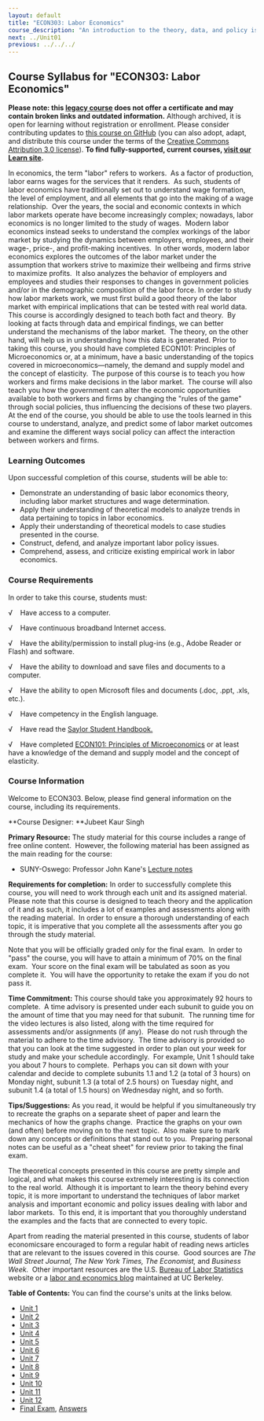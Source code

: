 ```yaml
---
layout: default
title: "ECON303: Labor Economics"
course_description: "An introduction to the theory, data, and policy issues related to labor markets as well as empirical analysis of labor market outcomes. Topics include: compensating wage differentials, labor mobility, unions, unemployment, human capital investments, and discrimination."
next: ../Unit01
previous: ../../../
---
```

Course Syllabus for "ECON303: Labor Economics"
----------------------------------------------

**Please note: this [legacy course](https://sayloracademy.zendesk.com/hc/en-us/articles/206089967) does not offer a certificate and may contain 
broken links and outdated information.** Although archived, it is open 
for learning without registration or enrollment. Please consider contributing 
updates to [this course on GitHub](https://github.com/saylordotorg/course_econ303) 
(you can also adopt, adapt, and distribute this course under the terms of 
the [Creative Commons Attribution 3.0 license](http://creativecommons.org/licenses/by/3.0/)). **To find fully-supported, current courses, [visit our 
Learn site](https://learn.saylor.org).**

In economics, the term "labor" refers to workers.  As a factor of
production, labor earns wages for the services that it renders.  As
such, students of labor economics have traditionally set out to
understand wage formation, the level of employment, and all elements
that go into the making of a wage relationship.  Over the years, the
social and economic contexts in which labor markets operate have become
increasingly complex; nowadays, labor economics is no longer limited to
the study of wages.  Modern labor economics instead seeks to understand
the complex workings of the labor market by studying the dynamics
between employers, employees, and their wage-, price-, and profit-making
incentives.  In other words, modern labor economics explores the
outcomes of the labor market under the assumption that workers strive to
maximize their wellbeing and firms strive to maximize profits.  It also
analyzes the behavior of employers and employees and studies their
responses to changes in government policies and/or in the demographic
composition of the labor force. In order to study how labor markets
work, we must first build a good theory of the labor market with
empirical implications that can be tested with real world data.  This
course is accordingly designed to teach both fact and theory.  By
looking at facts through data and empirical findings, we can better
understand the mechanisms of the labor market.  The theory, on the other
hand, will help us in understanding how this data is generated. Prior to
taking this course, you should have completed ECON101: Principles of
Microeconomics or, at a minimum, have a basic understanding of the
topics covered in microeconomics—namely, the demand and supply model and
the concept of elasticity.  The purpose of this course is to teach you
how workers and firms make decisions in the labor market.  The course
will also teach you how the government can alter the economic
opportunities available to both workers and firms by changing the "rules
of the game" through social policies, thus influencing the decisions of
these two players.  At the end of the course, you should be able to use
the tools learned in this course to understand, analyze, and predict
some of labor market outcomes and examine the different ways social
policy can affect the interaction between workers and firms.

### Learning Outcomes

Upon successful completion of this course, students will be able to:  
   

-   Demonstrate an understanding of basic labor economics theory,
    including labor market structures and wage determination.
-   Apply their understanding of theoretical models to analyze trends in
    data pertaining to topics in labor economics.
-   Apply their understanding of theoretical models to case studies
    presented in the course.
-   Construct, defend, and analyze important labor policy issues.
-   Comprehend, assess, and criticize existing empirical work in labor
    economics.

### Course Requirements

In order to take this course, students must:  
   
 √    Have access to a computer.  
   
 √    Have continuous broadband Internet access.  
   
 √    Have the ability/permission to install plug-ins (e.g., Adobe
Reader or Flash) and software.  
   
 √    Have the ability to download and save files and documents to a
computer.  
   
 √    Have the ability to open Microsoft files and documents (.doc,
.ppt, .xls, etc.).  
   
 √    Have competency in the English language.   

√    Have read the [Saylor Student
Handbook.](http://www.saylor.org/site/wp-content/uploads/2012/05/Saylor-StudentHandbook.pdf)

√    Have completed [ECON101: Principles of
Microeconomics](http://www.saylor.org/courses/econ101/) or at least have
a knowledge of the demand and supply model and the concept of
elasticity.

### Course Information

Welcome to ECON303. Below, please find general information on the
course, including its requirements. 

**Course Designer: **Jubeet Kaur Singh

**Primary Resource:** The study material for this course includes a
range of free online content.  However, the following material has been
assigned as the main reading for the course:

-   SUNY-Oswego: Professor John Kane's [Lecture
    notes](http://www.oswego.edu/~kane/eco350.htm)

**Requirements for completion:** In order to successfully complete this
course, you will need to work through each unit and its assigned
material.  Please note that this course is designed to teach theory and
the application of it and as such, it includes a lot of examples and
assessments along with the reading material.  In order to ensure a
thorough understanding of each topic, it is imperative that you complete
all the assessments after you go through the study material.

Note that you will be officially graded only for the final exam.  In
order to "pass" the course, you will have to attain a minimum of 70% on
the final exam.  Your score on the final exam will be tabulated as soon
as you complete it.  You will have the opportunity to retake the exam if
you do not pass it.

**Time Commitment:** This course should take you approximately 92 hours
to complete.  A time advisory is presented under each subunit to guide
you on the amount of time that you may need for that subunit.  The
running time for the video lectures is also listed, along with the time
required for assessments and/or assignments (if any).  Please do not
rush through the material to adhere to the time advisory.  The time
advisory is provided so that you can look at the time suggested in order
to plan out your week for study and make your schedule accordingly.  For
example, Unit 1 should take you about 7 hours to complete.  Perhaps you
can sit down with your calendar and decide to complete subunits 1.1 and
1.2 (a total of 3 hours) on Monday night, subunit 1.3 (a total of 2.5
hours) on Tuesday night, and subunit 1.4 (a total of 1.5 hours) on
Wednesday night, and so forth.

**Tips/Suggestions:** As you read, it would be helpful if you
simultaneously try to recreate the graphs on a separate sheet of paper
and learn the mechanics of how the graphs change.  Practice the graphs
on your own (and often) before moving on to the next topic.  Also make
sure to mark down any concepts or definitions that stand out to you. 
Preparing personal notes can be useful as a "cheat sheet" for review
prior to taking the final exam.

The theoretical concepts presented in this course are pretty simple and
logical, and what makes this course extremely interesting is its
connection to the real world.  Although it is important to learn the
theory behind every topic, it is more important to understand the
techniques of labor market analysis and important economic and policy
issues dealing with labor and labor markets.  To this end, it is
important that you thoroughly understand the examples and the facts that
are connected to every topic. 

Apart from reading the material presented in this course, students of
labor economicsare encouraged to form a regular habit of reading news
articles that are relevant to the issues covered in this course.  Good
sources are *The Wall Street Journal, The New York Times, The
Economist,* and *Business Week.*  Other important resources are the U.S.
[Bureau of Labor Statistics](http://www.bls.gov/) website or a [labor
and economics blog](http://iirl-labor-economic-news.blogspot.com/)
maintained at UC Berkeley.

**Table of Contents:** You can find the course's units at the links below.

- [Unit 1](https://legacy.saylor.org/econ303/Unit01/)
- [Unit 2](https://legacy.saylor.org/econ303/Unit02/)
- [Unit 3](https://legacy.saylor.org/econ303/Unit03/)
- [Unit 4](https://legacy.saylor.org/econ303/Unit04/)
- [Unit 5](https://legacy.saylor.org/econ303/Unit05/)
- [Unit 6](https://legacy.saylor.org/econ303/Unit06/)
- [Unit 7](https://legacy.saylor.org/econ303/Unit07/)
- [Unit 8](https://legacy.saylor.org/econ303/Unit08/)
- [Unit 9](https://legacy.saylor.org/econ303/Unit09/)
- [Unit 10](https://legacy.saylor.org/econ303/Unit10/)
- [Unit 11](https://legacy.saylor.org/econ303/Unit11/)
- [Unit 12](https://legacy.saylor.org/econ303/Unit12/)
- [Final Exam](http://saylordotorg.github.io/LegacyExams/ECON/ECON303/ECON303-FinalExam.html), [Answers](http://saylordotorg.github.io/LegacyExams/ECON/ECON303/ECON303-FinalExam-Answers.html)
